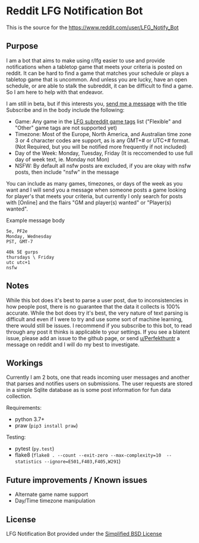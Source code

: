 # Reddit LFG Notification Bot
This is the source for the https://www.reddit.com/user/LFG_Notify_Bot

## Purpose

I am a bot that aims to make using r/lfg easier to use and provide notifications when a tabletop game that meets your criteria is posted on reddit. It can be hard to find a game that matches your schedule or plays a tabletop game that is uncommon. And unless you are lucky, have an open schedule, or are able to stalk the subreddit, it can be difficult to find a game. So I am here to help with that endeavor.

I am still in beta, but if this interests you, [send me a message](https://www.reddit.com/message/compose/?to=LFG_Notify_Bot)  with the title Subscribe and in the body include the following:

* Game: Any game in the [LFG subreddit game tags](https://www.reddit.com/r/lfg/wiki/index/formatting#wiki_game_tags) list ("Flexible" and "Other" game tags are not supported yet)
* Timezone: Most of the Europe, North America, and Australian time zone 3 or 4 character codes are support, as is any GMT+# or UTC+# format. (Not Required, but you will be notified more frequently if not included)
* Day of the Week: Monday, Tuesday, Friday (It is reccomended to use full day of week text, ie. Monday not Mon)
* NSFW: By default all nsfw posts are excluded, if you are okay with nsfw posts, then include "nsfw" in the message

You can include as many games, timezones, or days of the week as you want and I will send you a message when someone posts a game looking for player's that meets your criteria, but currently I only search for posts with [Online] and the flairs "GM and player(s) wanted" or "Player(s) wanted".

Example message body
```
5e, PF2e
Monday, Wednesday
PST, GMT-7
```
```
40k 5E gurps
thursdays \ Friday
utc utc+1
nsfw
```

## Notes
While this bot does it's best to parse a user post, due to inconsistencies in how people post, there is no guarantee that the data it collects is 100% accurate. While the bot does try it's best, the very nature of text parsing is difficult and even if I were to try and use some sort of machine learning, there would still be issues. I recommend if you subscribe to this bot, to read through any post it thinks is applicable to your settings. If you see a blatent issue, please add an issue to the github page, or send [u/Perfekthuntr](https://www.reddit.com/user/Perfekthuntr) a message on reddit and I will do my best to investigate.

## Workings
Currently I am 2 bots, one that reads incoming user messages and another that parses and notifies users on submissions. The user requests are stored in a simple Sqlite database as is some post information for fun data collection.

Requirements:
* python 3.7+
* praw (`pip3 install praw`)

Testing:
* pytest (`py.test`)
* flake8 (`flake8 . --count --exit-zero --max-complexity=10  --statistics --ignore=E501,F403,F405,W291`)

## Future improvements / Known issues
* Alternate game name support
* Day/Time timezone manipulation

## License
LFG Notification Bot provided under the [Simplified BSD License](https://github.com/hunter-read/lfg-notify-bot/blob/main/LICENSE)
